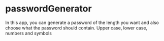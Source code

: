 # passwordGenerator
In this app, you can generate a password of the length you want and also choose what the password should contain.
Upper case, lower case, numbers and symbols
